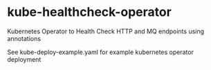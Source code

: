 # kube-healthcheck-operator
Kubernetes Operator to Health Check HTTP and MQ endpoints using annotations

See kube-deploy-example.yaml for example kubernetes operator deployment


